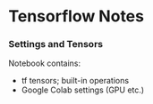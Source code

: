 # Tensorflow Notes

### Settings and Tensors
Notebook contains:
* tf tensors; built-in operations 
* Google Colab settings (GPU etc.)
